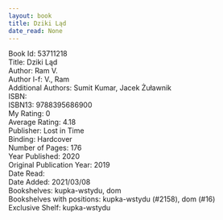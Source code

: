 ```yaml
---
layout: book
title: Dziki Ląd
date_read: None
---
```


Book Id: 53711218<br />
Title: Dziki Ląd<br />
Author: Ram V.<br />
Author l-f: V., Ram<br />
Additional Authors: Sumit Kumar, Jacek Żuławnik<br />
ISBN: <br />
ISBN13: 9788395686900<br />
My Rating: 0<br />
Average Rating: 4.18<br />
Publisher: Lost in Time<br />
Binding: Hardcover<br />
Number of Pages: 176<br />
Year Published: 2020<br />
Original Publication Year: 2019<br />
Date Read: <br />
Date Added: 2021/03/08<br />
Bookshelves: kupka-wstydu, dom<br />
Bookshelves with positions: kupka-wstydu (#2158), dom (#16)<br />
Exclusive Shelf: kupka-wstydu<br />


